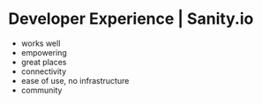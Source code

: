 # Developer Experience | Sanity.io

- works well
- empowering
- great places
- connectivity
- ease of use, no infrastructure
- community
